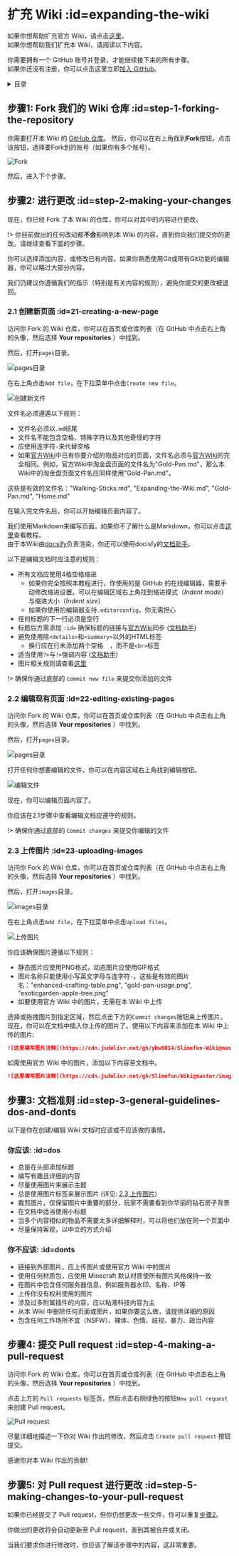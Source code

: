 # 扩充 Wiki :id=expanding-the-wiki

如果你想帮助扩充官方 Wiki，请点击[这里](https://github.com/Slimefun/Slimefun4/wiki/Expanding-the-Wiki)。  
如果你想帮助我们扩充本 Wiki，请阅读以下内容。

你需要拥有一个 GitHub 账号并登录，才能继续接下来的所有步骤。  
如果你还没有注册，你可以点击这里立即[加入 GitHub](https://github.com/join)。

<details>
<summary>目录</summary>

- [步骤1: Fork 我们的 Wiki 仓库](#step-1-forking-the-repository)
- [步骤2: 进行更改](#step-2-making-your-changes)
    - [2.1 创建新页面](#_21-creating-a-new-page)
    - [2.2 编辑现有页面](#_22-editing-existing-pages)
    - [2.3 上传图片](#_23-uploading-images)
- [步骤3: 文档准则](#step-3-general-guidelines-dos-and-donts)
- [步骤4: 提交 Pull request](#step-4-making-a-pull-request)

</details>

## 步骤1: Fork 我们的 Wiki 仓库 :id=step-1-forking-the-repository

你需要打开本 Wiki 的 [GitHub 仓库](https://github.com/ybw0014/Slimefun-Wiki)。
然后，你可以在右上角找到**Fork**按钮。点击该按钮，选择要Fork到的账号（如果你有多个账号）。

![Fork](https://cdn.jsdelivr.net/gh/ybw0014/Slimefun-Wiki@master/images/github-tutorial-fork.png)

然后，进入下个步骤。

## 步骤2: 进行更改 :id=step-2-making-your-changes

现在，你已经 Fork 了本 Wiki 的仓库，你可以对其中的内容进行更改。

!> 你目前做出的任何改动都**不会**影响到本 Wiki 的内容，直到你向我们提交你的更改。请继续查看下面的步骤。

你可以选择添加内容，或修改已有内容。如果你熟悉使用Git或带有Git功能的编辑器，你可以略过大部分内容。

我们仍建议你遵循我们的指示（特别是有关内容的规则），避免你提交的更改被退回。

### 2.1 创建新页面 :id=21-creating-a-new-page

访问你 Fork 的 Wiki 仓库，你可以在首页或仓库列表（在 GitHub 中点击右上角的头像，然后选择 **Your repositories** ）中找到。

然后，打开`pages`目录。

![pages目录](https://cdn.jsdelivr.net/gh/ybw0014/Slimefun-Wiki@master/images/github-tutorial-pages.png)

在右上角点击`Add file`，在下拉菜单中点击`Create new file`。

![创建新文件](https://cdn.jsdelivr.net/gh/ybw0014/Slimefun-Wiki@master/images/github-tutorial-new-file.png)

文件名必须遵遁以下规则：

* 文件名必须以`.md`结尾
* 文件名不能包含空格、特殊字符以及其他奇怪的字符
* 应使用连字符`-`来代替空格
* 如果[官方Wiki](https://github.com/Slimefun/Slimefun4/wiki)中已有你要介绍的物品对应的页面，文件名必须与[官方Wiki](https://github.com/Slimefun/Slimefun4/wiki)的完全相同。例如，官方Wiki中淘金盘页面的文件名为"Gold-Pan.md"，那么本Wiki中的淘金盘页面文件名应同样使用"Gold-Pan.md"。

这些是有效的文件名："Walking-Sticks.md", "Expanding-the-Wiki.md", "Gold-Pan.md", "Home.md"

在输入完文件名后，你可以开始编辑页面内容了。

我们使用Markdown来编写页面。如果你不了解什么是Markdown，你可以点击[这里](https://ybw0014.net/post/markdown)查看教程。  
由于本Wiki由[docsify](https://docsify.js.org/#/zh-cn/)负责渲染，你还可以使用docisfy的[文档助手](https://docsify.js.org/#/zh-cn/helpers)。  

以下是编辑文档时应注意的规则：

* 所有文档应使用4格空格缩进
    * 如果你完全按照本教程进行，你使用的是 GitHub 的在线编辑器，需要手动修改缩进设置。可以在编辑区域右上角找到缩进模式（*Indent mode*）与缩进大小（*Indent size*）
    * 如果你使用的编辑器支持`.editorconfig`，你无需担心
* 任何标题的下一行必须是空行
* 标题后方需添加 `:id=` 确保标题的链接与[官方Wiki](https://github.com/Slimefun/Slimefun4/wiki)同步 ([文档助手](https://docsify.js.org/#/zh-cn/helpers?id=%e8%ae%be%e7%bd%ae%e6%a0%87%e9%a2%98%e7%9a%84-id-%e5%b1%9e%e6%80%a7))
* 避免使用除`<details>`和`<summary>`以外的HTML标签
    * 换行应在行末添加两个空格`  `，而不是`<br>`标签
* 适当使用`?>`与`!>`强调内容 ([文档助手](https://docsify.js.org/#/zh-cn/helpers?id=%e5%bc%ba%e8%b0%83%e5%86%85%e5%ae%b9))
* 图片相关规则请查看[这里](#_23-uploading-images)

!> 确保你通过底部的 `Commit new file` 来提交你添加的文件

### 2.2 编辑现有页面 :id=22-editing-existing-pages

访问你 Fork 的 Wiki 仓库，你可以在首页或仓库列表（在 GitHub 中点击右上角的头像，然后选择 **Your repositories** ）中找到。

然后，打开`pages`目录。

![pages目录](https://cdn.jsdelivr.net/gh/ybw0014/Slimefun-Wiki@master/images/github-tutorial-pages.png)

打开任何你想要编辑的文件，你可以在内容区域右上角找到编辑按钮。

![编辑文件](https://cdn.jsdelivr.net/gh/ybw0014/Slimefun-Wiki@master/images/github-tutorial-edit.png)

现在，你可以编辑页面内容了。

你应该在2.1步骤中查看编辑文档应遵守的规则。

!> 确保你通过底部的 `Commit changes` 来提交你编辑的文件

### 2.3 上传图片 :id=23-uploading-images

访问你 Fork 的 Wiki 仓库，你可以在首页或仓库列表（在 GitHub 中点击右上角的头像，然后选择 **Your repositories** ）中找到。

然后，打开`images`目录。

![images目录](https://cdn.jsdelivr.net/gh/ybw0014/Slimefun-Wiki@master/images/github-tutorial-images.png)

在右上角点击`Add file`，在下拉菜单中点击`Upload files`。

![上传图片](https://cdn.jsdelivr.net/gh/ybw0014/Slimefun-Wiki@master/images/github-tutorial-upload-image.png)

你应该确保图片遵循以下规则：

* 静态图片应使用PNG格式，动态图片应使用GIF格式
* 图片名称只能使用小写英文字母与连字符`-`。这些是有效的图片名："enhanced-crafting-table.png", "gold-pan-usage.png", "exoticgarden-apple-tree.png"
* 如要使用官方 Wiki 中的图片，无需在本 Wiki 中上传

选择或拖拽图片到指定区域，然后点击下方的`Commit changes`按钮来上传图片。
现在，你可以在文档中插入你上传的图片了。使用以下内容来添加在本 Wiki 中上传的图片:

```markdown
![这里填写图片注释](https://cdn.jsdelivr.net/gh/ybw0014/Slimefun-Wiki@master/images/这里填写图片文件名)
```

如需使用官方 Wiki 中的图片，添加以下内容至文档中。

```markdown
![这里填写图片注释](https://cdn.jsdelivr.net/gh/Slimefun/Wiki@master/images/这里填写图片文件名)
```

## 步骤3: 文档准则 :id=step-3-general-guidelines-dos-and-donts

以下是你在创建/编辑 Wiki 文档时应该或不应该做的事情。

### 你应该: :id=dos

* 总是在头部添加标题
* 编写有趣且详细的内容
* 尽量使用图片来展示主题
* 总是使用图片标签来展示图片 (详见: [2.3 上传图片](#_23-uploading-images))
* 裁剪图片，仅保留图片中重要的部分，玩家不需要看到你华丽的钻石房子背景
* 在文档中适当使用小标题
* 当多个内容相似的物品不需要太多详细解释时，可以将他们放在同一个页面中
* 尽量保持客观，以中立的方式介绍

### 你不应该: :id=donts

* 链接到外部图片，应上传图片或使用官方 Wiki 中的图片
* 使用任何材质包，应使用 Minecraft 默认材质使所有图片风格保持一致
* 在图片中包含任何服务器信息，例如服务器水印、名称、IP等
* 上传你没有权利使用的图片
* 涉及过多附属插件的内容，应以粘液科技内容为主
* 从本 Wiki 中删除任何页面或图片，如果你要这么做，请提供详细的原因
* 包含任何工作场所不宜（NSFW）、裸体、色情、歧视、暴力、政治内容

## 步骤4: 提交 Pull request :id=step-4-making-a-pull-request

访问你 Fork 的 Wiki 仓库，你可以在首页或仓库列表（在 GitHub 中点击右上角的头像，然后选择 **Your repositories** ）中找到。

点击上方的 `Pull requests` 标签页，然后点击右侧绿色的按钮`New pull request`来创建 Pull request。

![Pull request](https://cdn.jsdelivr.net/gh/ybw0014/Slimefun-Wiki@master/images/github-tutorial-pr.png)

尽量详细地描述一下你对 Wiki 作出的修改，然后点击 `Create pull request` 按钮提交。

感谢你对本 Wiki 作出的贡献!

## 步骤5: 对 Pull request 进行更改 :id=step-5-making-changes-to-your-pull-request

如果你已经提交了 Pull request，但你仍想更改一些文件，你可以重复[步骤2](step-2-making-your-changes)。

你做出的更改将会自动更新至 Pull request，直到其被合并或关闭。

当我们要求你进行修改时，你应该了解该步骤中的内容，这非常重要。

